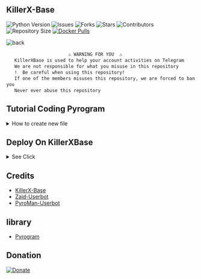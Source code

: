 ## KillerX-Base

![Python Version](https://img.shields.io/badge/python-3.9-green?style=for-the-badge&logo=appveyor)
![Issues](https://img.shields.io/github/issues/TeamKillerX/KillerX-Base?style=for-the-badge&logo=appveyor)
![Forks](https://img.shields.io/github/forks/TeamKillerX/KillerX-Base?style=for-the-badge&logo=appveyor)
![Stars](https://img.shields.io/github/stars/TeamKillerX/KillerX-Base?style=for-the-badge&logo=appveyor)
![Contributors](https://img.shields.io/github/contributors/TeamKillerX/KillerX-Base?style=for-the-badge&logo=appveyor)
![Repository Size](https://img.shields.io/github/repo-size/TeamKillerX/KillerX-Base?style=for-the-badge&logo=appveyor)
[![Docker Pulls](https://img.shields.io/docker/pulls/rendyprojects/python)](https://hub.docker.com/r/rendyprojects/python/tags)

![back](https://user-images.githubusercontent.com/90479255/178405323-34f4af0b-5c1e-4822-b0d6-eb578e30ff54.png)
```
️                       ⚠️ WARNING FOR YOU ️ ️⚠️
   KillerXBase is used to help your account activities on Telegram
   We are not responsible for what you misuse in this repository
   !  Be careful when using this repository!
   If one of the members misuses this repository, we are forced to ban you
   Never ever abuse this repository
``` 
## Tutorial Coding Pyrogram
<details> 
<summary>How to create new file</summary>

  - View code 
  - Click 3 dots 
  - Select create new files

<img src="./resources/coding.jpg" alt="details">

- try use `test.py`
```python
import asyncio
from pyrogram import Client as ren
from pyrogram.types import *
from pyrogram import Client
from KillerXBase.helper.basic import *
from KillerXBase.helper.adminHelpers import *
from KillerXBase.helper.cmd import *
from KillerXBase.helper.dev import *
from KillerXBase.helper.misc import *
from KillerXBase.modules.help import *

@ren.on_message(filters.command("test", cmd) & filters.me)
async def test(client: Client, message: Message):
    await asyncio.gather(message.delete(), client.send_message(message.chat.id, "**hello World"*", reply_to_message_id=ReplyCheck(message),),)


add_command_help(
    "test",
    [
        ["test", "Hello World"],
    ],
)
```

</details>

## Deploy On KillerXBase

<details> 
<summary>See Click</summary>

## Heroku

[![Deploy](https://www.herokucdn.com/deploy/button.svg)](https://killerxbase.vercel.app/)

## Cloud Okteto
[![Develop on Okteto](https://okteto.com/develop-okteto.svg)](https://cloud.okteto.com/deploy?repository=https://github.com/TeamKillerX/KillerX-Base)

## Railway App
[![Deploy on Railway](https://railway.app/button.svg)](https://railway.app/new/template/9Me5Kj?referralCode=NzLfjZ)

## Tutorial VPS
```console
Rendy@Ubuntu~ $ sudo apt update && sudo apt upgrade -y && sudo apt-get install -y curl git npm screen ffmpeg && sudo apt-get install python3-pip -y
Rendy@Ubuntu~ $ git clone https://github.com/TeamKillerX/KillerX-Base && cd KillerX-Base
Rendy@Ubuntu~ $ pip3 install -r req *
Rendy@Ubuntu~ $ cp sample_config.env config.env
Rendy@Ubuntu~ $ nano config.env
Rendy@Ubuntu~ $ screen -S base 
Rendy@Ubuntu~ $ python3 -m KillerXBase

# ctrl a + d 
```

</details> 

## Credits
- [KillerX-Base](https://github.com/TeamKillerX/KillerX-Base)
- [Zaid-Userbot](https://github.com/ITZ-ZAID/ZAID-USERBOT)
- [PyroMan-Userbot](https://github.com/mrismanaziz/PyroMan-Userbot)

## library 
- [Pyrogram](https://github.com/pyrogram)

## Donation

[![Donate](https://img.shields.io/badge/Donate-PayPal-green.svg)](https://www.buymeacoffee.com/randydev)
